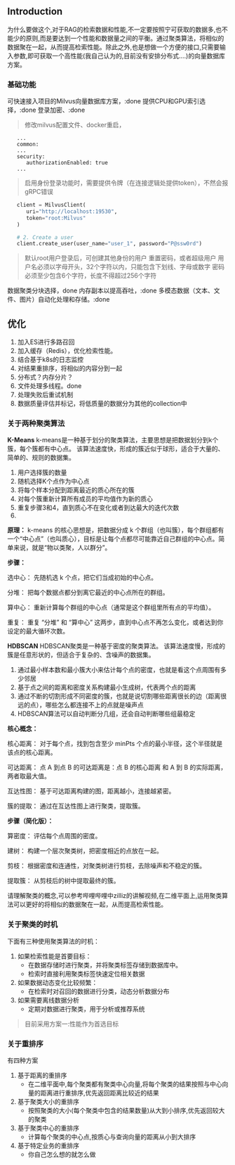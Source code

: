 ## Introduction
为什么要做这个,对于RAG的检索数据和性能,不一定要按照宁可获取的数据多,也不能少的原则,而是要达到一个性能和数据量之间的平衡。通过聚类算法，将相似的数据聚在一起，从而提高检索性能。除此之外,也是想做一个方便的接口,只需要输入参数,即可获取一个高性能(我自己认为的,目前没有安排分布式....)的向量数据库方案。
### 基础功能
可快速接入项目的Milvus向量数据库方案，:done
提供CPU和GPU索引选择，:done
登录加密、:done
> 修改milvus配置文件、docker重启，
```shell
   ...
   common:
   ...
   security:
      authorizationEnabled: true
   ...
```
> 启用身份登录功能时，需要提供令牌（在连接逻辑处提供token），不然会报gRPC错误
```python
   client = MilvusClient(
      uri="http://localhost:19530",
      token="root:Milvus"
   )

   # 2. Create a user
   client.create_user(user_name="user_1", password="P@ssw0rd")
```

> 默认root用户登录后，可创建其他身份的用户
> 重置密码，或者超级用户
> 用户名必须以字母开头，32个字符以内，只能包含下划线、字母或数字
> 密码必须至少包含6个字符，长度不得超过256个字符

数据聚类分块选择，done
内存副本以提高吞吐，:done
多模态数据（文本、文件、图片）自动化处理和存储。:done

## 优化
1. 加入ES进行多路召回
2. 加入缓存（Redis），优化检索性能。
3. 结合基于k8s的日志监控
4. 对结果重排序，将相似的内容分到一起
5. 分布式？内存分片？
6. 文件处理多线程。done
7. 处理失败后重试机制
8. 数据质量评估并标记，将低质量的数据分为其他的collection中


### 关于两种聚类算法
**K-Means**
k-means是一种基于划分的聚类算法，主要思想是把数据划分到k个簇，每个簇都有中心点。
该算法速度快，形成的簇近似于球形，适合于大量的、简单的、规则的数据集。
1. 用户选择簇的数量
2. 随机选择K个点作为中心点
3. 将每个样本分配到距离最近的质心所在的簇
4. 对每个簇重新计算所有成员的平均值作为新的质心
5. 重复步骤3和4，直到质心不在变化或者到达最大的迭代次数
6. 
**原理：** k-means 的核心思想是，把数据分成 k 个群组（也叫簇），每个群组都有一个“中心点”（也叫质心），目标是让每个点都尽可能靠近自己群组的中心点。简单来说，就是“物以类聚，人以群分”。

**步骤：**

选中心： 先随机选 k 个点，把它们当成初始的中心点。

分堆： 把每个数据点都分到离它最近的中心点所在的群组。

算中心： 重新计算每个群组的中心点（通常是这个群组里所有点的平均值）。

重复： 重复 “分堆” 和 “算中心” 这两步，直到中心点不再怎么变化，或者达到你设定的最大循环次数。

**HDBSCAN**
HDBSCAN聚类是一种基于密度的聚类算法。
该算法速度慢，形成的簇是任意形状的，但适合于复杂的、含噪声的数据集。
1. 通过最小样本数和最小簇大小来估计每个点的密度，也就是看这个点周围有多少邻居
2. 基于点之间的距离和密度关系构建最小生成树，代表两个点的距离
3. 通过不断的切割形成不同密度的簇，也就是说切割哪些距离很长的边（距离很远的点），哪些怎么都连接不上的点就是噪声点
4. HDBSCAN算法可以自动判断分几组，还会自动判断哪些组最稳定

**核心概念：**

核心距离： 对于每个点，找到包含至少 minPts 个点的最小半径，这个半径就是该点的核心距离。

可达距离： 点 A 到点 B 的可达距离是：点 B 的核心距离 和 A 到 B 的实际距离，两者取最大值。

互达性图： 基于可达距离构建的图，距离越小，连接越紧密。

簇的提取： 通过在互达性图上进行聚类，提取簇。

**步骤（简化版）：**

算密度： 评估每个点周围的密度。

建树： 构建一个层次聚类树，把密度相近的点放在一起。

剪枝： 根据密度和连通性，对聚类树进行剪枝，去除噪声和不稳定的簇。

提取簇： 从剪枝后的树中提取最终的簇。

请理解聚类的概念,可以参考哔哩哔哩中zilliz的讲解视频,在二维平面上,运用聚类算法可以更好的将相似的数据聚在一起，从而提高检索性能。
### 关于聚类的时机
下面有三种使用聚类算法的时机：
1. 如果检索性能是首要目标：
   * 在数据存储时进行聚类，并将聚类标签存储到数据库中。
   * 检索时直接利用聚类标签快速定位相关数据
2. 如果数据动态变化比较频繁：
   * 在检索时对召回的数据进行分类，动态分析数据分布
3. 如果需要离线数据分析
   * 定期对数据进行聚类，用于分析或推荐系统


> 目前采用方案一:性能作为首选目标

### 关于重排序
有四种方案
1. 基于距离的重排序
   * 在二维平面中,每个聚类都有聚类中心向量,将每个聚类的结果按照与中心向量的距离进行重排序,优先返回距离比较近的结果
2. 基于聚类大小的重排序
   * 按照聚类的大小(每个聚类中包含的结果数量)从大到小排序,优先返回较大的聚类
3. 基于聚类中心的重排序
   * 计算每个聚类的中心点,按质心与查询向量的距离从小到大排序
4. 基于特定业务的重排序
   * 你自己怎么想的就怎么做

